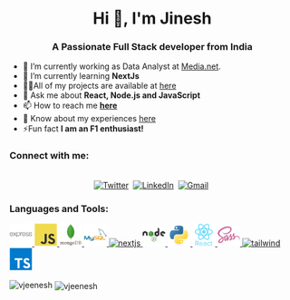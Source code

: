<h1 align="center">Hi 👋, I'm Jinesh</h1>
<h3 align="center">A Passionate Full Stack developer from India</h3>

- 🔭 I’m currently working as Data Analyst at [Media.net](https://www.media.net/). 
- 🌱 I’m currently learning **NextJs** 
- 👨‍💻All of my projects are available at [here](https://github.com/vjeenesh?tab=repositories) 
- 💬 Ask me about **React, Node.js and JavaScript** 
- 📫 How to reach me **[here](mailto:vjeenesh@gmail.com)** 
- 📄 Know about my experiences [here](https://drive.google.com/file/d/1YKYBMQ0nBK8nNMsbqcZ3obzTySZzW78B) 
- ⚡Fun fact **I am an F1 enthusiast!**

<h3 align="left">Connect with me:</h3>
<p align="center">
  <br />
  <a target="_blank" href="https://x.com/JineshVaan"
    ><img
      src="https://img.shields.io/badge/Twitter-1DA1F2?style=for-the-badge&logo=twitter&logoColor=white"
      alt="Twitter" /></a
  >&nbsp;
  <a target="_blank" href="https://www.linkedin.com/in/jinesh-van/"
    ><img
      src="https://img.shields.io/badge/linkedin-%230077B5.svg?&style=for-the-badge&logo=linkedin&logoColor=white"
      alt="LinkedIn" /></a
  >&nbsp;
  <a target="_blank" href="mailto:vjeenesh@gmail.com?subject=Hola%20Jinesh"
    ><img
      src="https://img.shields.io/badge/gmail-%23D14836.svg?&style=for-the-badge&logo=gmail&logoColor=white"
      alt="Gmail" /></a
  >&nbsp;
</p>

<h3 align="left">Languages and Tools:</h3>
<p align="left">
  <a href="https://expressjs.com" target="_blank" rel="noreferrer">
    <img
      src="https://raw.githubusercontent.com/devicons/devicon/master/icons/express/express-original-wordmark.svg"
      alt="express"
      width="40"
      height="40"
    />
  </a>
  <a
    href="https://developer.mozilla.org/en-US/docs/Web/JavaScript"
    target="_blank"
    rel="noreferrer"
  >
    <img
      src="https://raw.githubusercontent.com/devicons/devicon/master/icons/javascript/javascript-original.svg"
      alt="javascript"
      width="40"
      height="40"
    />
  </a>
  <a href="https://www.mongodb.com/" target="_blank" rel="noreferrer">
    <img
      src="https://raw.githubusercontent.com/devicons/devicon/master/icons/mongodb/mongodb-original-wordmark.svg"
      alt="mongodb"
      width="40"
      height="40"
    />
  </a>
  <a href="https://www.mysql.com/" target="_blank" rel="noreferrer">
    <img
      src="https://raw.githubusercontent.com/devicons/devicon/master/icons/mysql/mysql-original-wordmark.svg"
      alt="mysql"
      width="40"
      height="40"
    />
  </a>
  <a href="https://nextjs.org/" target="_blank" rel="noreferrer">
    <img
      src="https://cdn.worldvectorlogo.com/logos/nextjs-2.svg"
      alt="nextjs"
      width="40"
      height="40"
    />
  </a>
  <a href="https://nodejs.org" target="_blank" rel="noreferrer">
    <img
      src="https://raw.githubusercontent.com/devicons/devicon/master/icons/nodejs/nodejs-original-wordmark.svg"
      alt="nodejs"
      width="40"
      height="40"
    />
  </a>
  <a href="https://www.python.org" target="_blank" rel="noreferrer">
    <img
      src="https://raw.githubusercontent.com/devicons/devicon/master/icons/python/python-original.svg"
      alt="python"
      width="40"
      height="40"
    />
  </a>
  <a href="https://reactjs.org/" target="_blank" rel="noreferrer">
    <img
      src="https://raw.githubusercontent.com/devicons/devicon/master/icons/react/react-original-wordmark.svg"
      alt="react"
      width="40"
      height="40"
    />
  </a>
  <a href="https://sass-lang.com" target="_blank" rel="noreferrer">
    <img
      src="https://raw.githubusercontent.com/devicons/devicon/master/icons/sass/sass-original.svg"
      alt="sass"
      width="40"
      height="40"
    />
  </a>
  <a href="https://tailwindcss.com/" target="_blank" rel="noreferrer">
    <img
      src="https://www.vectorlogo.zone/logos/tailwindcss/tailwindcss-icon.svg"
      alt="tailwind"
      width="40"
      height="40"
    />
  </a>
  <a href="https://www.typescriptlang.org/" target="_blank" rel="noreferrer">
    <img
      src="https://raw.githubusercontent.com/devicons/devicon/master/icons/typescript/typescript-original.svg"
      alt="typescript"
      width="40"
      height="40"
    />
  </a>
</p>

<p>
  <img
    align="left"
    src="https://github-readme-stats.vercel.app/api/top-langs?username=vjeenesh&show_icons=true&locale=en&layout=compact"
    alt="vjeenesh"
  />
</p>

<p>
  &nbsp;<img
    align="center"
    src="https://github-readme-stats.vercel.app/api?username=vjeenesh&show_icons=true&locale=en"
    alt="vjeenesh"
  />
</p>
